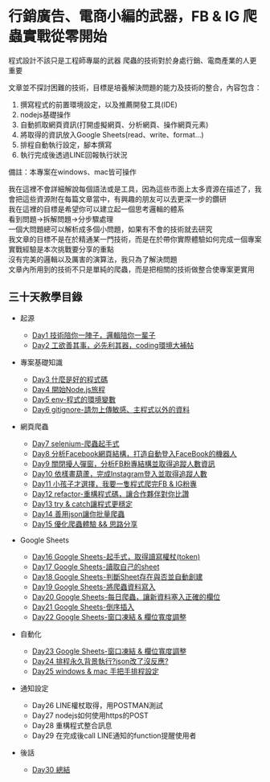 # 行銷廣告、電商小編的武器，FB & IG 爬蟲實戰從零開始

程式設計不該只是工程師專屬的武器
爬蟲的技術對於身處行銷、電商產業的人更重要

文章並不探討困難的技術，目標是培養解決問題的能力及技術的整合，內容包含：
1. 撰寫程式的前置環境設定，以及推薦開發工具(IDE)
2. nodejs基礎操作
3. 自動抓取網頁資訊(打開虛擬網頁、分析網頁、操作網頁元素)
4. 將取得的資訊放入Google Sheets(read、write、format...)
5. 排程自動執行設定，腳本撰寫
6. 執行完成後透過LINE回報執行狀況

備註：本專案在windows、mac皆可操作

我在這裡不會詳細解說每個語法或是工具，因為這些市面上太多資源在描述了，我會把這些資源附在每篇文章當中，有興趣的朋友可以去更深一步的鑽研  
我在這裡的目標是希望你可以建立起一個思考邏輯的體系  
看到問題->拆解問題->分步驟處理  
一個大問題總可以解析成多個小問題，如果有不會的技術就去研究  
我文章的目標不是在於精通某一門技術，而是在於帶你實際體驗如何完成一個專案  
實戰經驗是本次挑戰要分享的重點  
沒有完美的邏輯以及厲害的演算法，我只為了解決問題  
文章內所用到的技術不只是單純的爬蟲，而是把相關的技術做整合使專案更實用  

## 三十天教學目錄

* 起源
    * [Day1 技術陪你一陣子，邏輯陪你一輩子](/day1/README.md)
    * [Day2 工欲善其事，必先利其器，coding環境大補帖](/day2/README.md)

* 專案基礎知識
    * [Day3 什麼是好的程式碼](/day3/README.md)
    * [Day4 開始Node.js旅程](/day4/README.md)
    * [Day5 env-程式的環境變數](/day5/README.md)
    * [Day6 gitignore-請勿上傳敏感、主程式以外的資料](/day6/README.md)

* 網頁爬蟲
    * [Day7 selenium-爬蟲起手式](/day7/README.md)
    * [Day8 分析Facebook網頁結構，打造自動登入FaceBook的機器人](/day8/README.md)
    * [Day9 關閉擾人彈窗，分析FB粉專結構並取得追蹤人數資訊](/day9/README.md)
    * [Day10 依樣畫葫蘆，完成Instagram登入並取得追蹤人數](/day10/README.md)
    * [Day11 小孩子才選擇，我要一隻程式爬完FB & IG粉專](/day11/README.md)
    * [Day12 refactor-重構程式碼，讓合作夥伴對你比讚](/day12/README.md)
    * [Day13 try & catch讓程式更穩定](/day13/README.md)
    * [Day14 善用json讓你批量爬蟲](/day14/README.md)
    * [Day15 優化爬蟲體驗 && 思路分享](/day15/README.md)

* Google Sheets
    * [Day16 Google Sheets-起手式，取得讀寫權杖(token)](/day16/README.md)
    * [Day17 Google Sheets-讀取自己的sheet](/day17/README.md)
    * [Day18 Google Sheets-判斷Sheet存在與否並自動創建](/day18/README.md)
    * [Day19 Google Sheets-將爬蟲資料寫入](/day19/README.md)
    * [Day20 Google Sheets-每日爬蟲，讓新資料塞入正確的欄位](/day20/README.md)
    * [Day21 Google Sheets-倒序插入](/day21/README.md)
    * [Day22 Google Sheets-窗口凍結 & 欄位寬度調整](/day22/README.md)

* 自動化
    * [Day23 Google Sheets-窗口凍結 & 欄位寬度調整](/day23/README.md)
    * [Day24 排程永久背景執行?json改了沒反應?](/day24/README.md)
    * [Day25 windows & mac 手把手排程設定](/day25/README.md)

* 通知設定
    * Day26 LINE權杖取得，用POSTMAN測試
    * Day27 nodejs如何使用https的POST
    * Day28 重構程式整合訊息
    * Day29 在完成後call LINE通知的function提醒使用者

* 後話
    * [Day30 總結](/day/30/README.md)

